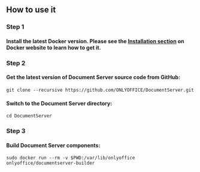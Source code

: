 ## How to use it

### Step 1

#### Install the latest Docker version. Please see the [Installation section](http://docs.docker.com/installation/#installation) on Docker website to learn how to get it.

### Step 2

#### Get the latest version of Document Server source code from GitHub:
```
git clone --recursive https://github.com/ONLYOFFICE/DocumentServer.git
```
#### Switch to the Document Server directory:
```
cd DocumentServer
```
### Step 3

#### Build Document Server components:
```
sudo docker run --rm -v $PWD:/var/lib/onlyoffice onlyoffice/documentserver-builder
```
